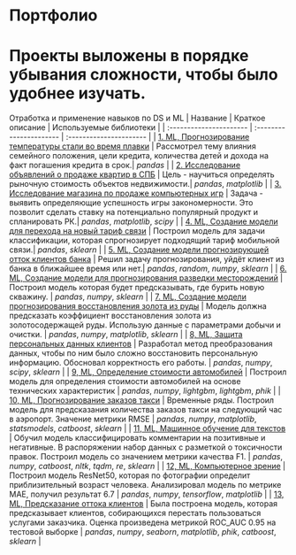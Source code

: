 # Портфолио
# Проекты выложены в порядке убывания сложности, чтобы было удобнее изучать.
Отработка и применение навыков по DS и ML
| Название | Краткое описание | Используемые библиотеки | 
| :---------------------- | :---------------------- | :---------------------- |
| [1. ML, Прогнозирование температуры стали во время плавки]([https://github.com/Skrebcov/Portfolio/blob/main/DS%201%2C%20Исследование%20надежности%20заемщиков%20банка/borrower_reliability_study.ipynb](https://github.com/GregoryGri/Ya_Practicum_projects/blob/main/1%20%D0%9F%D1%80%D0%BE%D0%B3%D0%BD%D0%BE%D0%B7%D0%B8%D1%80%D0%BE%D0%B2%D0%B0%D0%BD%D0%B8%D0%B5%20%D1%82%D0%B5%D0%BC%D0%BF%D0%B5%D1%80%D0%B0%D1%82%D1%83%D1%80%D1%8B%20%D1%81%D1%82%D0%B0%D0%BB%D0%B8%20%D0%B2%D0%BE%20%D0%B2%D1%80%D0%B5%D0%BC%D1%8F%20%D0%BF%D0%BB%D0%B0%D0%B2%D0%BA%D0%B8/steel_temperature_prediction.ipynb)) | Рассмотрел тему влияния семейного положения, цели кредита, количества детей и дохода на факт погашения кредита в срок.| *pandas* |
| [2. Исследование объявлений о продаже квартир в СПБ](https://github.com/Skrebcov/Portfolio/blob/main/DS%202%2C%20Исследование%20объявлений%20о%20продаже%20квартир%20в%20СПБ/exploratory_data_analysis.ipynb) | Цель - научиться определять рыночную стоимость объектов недвижимости.| *pandas*, *matplotlib* |
| [3. Исследование магазина по продаже компьютерных игр](https://github.com/Skrebcov/Portfolio/blob/main/DS%203%2C%20Исследование%20магазина%20по%20продаже%20компьютерных%20игр/summary_project_1.ipynb) | Задача - выявить определяющие успешность игры закономерности. Это позволит сделать ставку на потенциально популярный продукт и спланировать РК.| *pandas*, *matplotlib*, *scipy* |
| [4. ML, Создание модели для перехода на новый тариф связи](https://github.com/Skrebcov/Portfolio/blob/main/DS%204%2C%20ML%2C%20Создание%20модели%20для%20перехода%20на%20новый%20тариф%20связи/machine_learning_with_teacher1.ipynb) | Построил модель для задачи классификации, которая спрогнозирует подходящий тариф мобильной связи.| *pandas*, *sklearn* |
| [5. ML, Создание модели прогнозирующей отток клиентов банка](https://github.com/Skrebcov/Portfolio/blob/main/DS%205%2C%20ML%2C%20Создание%20модели%20прогнозирующей%20отток%20клиентов%20банка/machine_learning_with_teacher2.ipynb) | Решил задачу прогнозирования, уйдёт клиент из банка в ближайшее время или нет.| *pandas*, *random*, *numpy*, *sklearn* |
| [6. ML, Создание модели для прогнозирования разведки месторождений](https://github.com/Skrebcov/Portfolio/blob/main/DS%206%2C%20ML%2C%20Создание%20модели%20для%20прогнозирования%20разведки%20месторождений/DS_7_ML_in_business.ipynb) | Построил модель которая будет предсказывать, где бурить новую скважину. | *pandas*, *numpy*, *sklearn* |
| [7. ML, Создание модели прогнозирования восстановления золота из руды](https://github.com/Skrebcov/Portfolio/blob/main/DS%207%2C%20ML%2C%20Создание%20модели%20прогнозирования%20восстановления%20золота%20из%20руды/summary_project_2_extraction_of_gold_from_ore.ipynb) | Модель должна предсказать коэффициент восстановления золота из золотосодержащей руды. Использую данные с параметрами добычи и очистки. | *pandas*, *numpy*, *matplotlib*, *sklearn* |
| [8, ML, Защита персональных данных клиентов](https://github.com/Skrebcov/Portfolio/blob/main/DS%208%2C%20ML%2C%20Защита%20персональных%20данных%20клиентов/protection_of_personal_data_of_clients.ipynb) | Разработал метод преобразования данных, чтобы по ним было сложно восстановить персональную информацию. Обосновал корректность его работы. | *pandas*, *numpy*, *scipy*, *sklearn* |
| [9, ML, Определение стоимости автомобилей](https://github.com/Skrebcov/Portfolio/blob/main/DS%209%2C%20ML%2C%20Определение%20стоимости%20автомобилей/determination_of_the_cost_of_cars.ipynb) | Построил модель для определения стоимости автомобилей на основе технических характеристик | *pandas*, *numpy*, *lightgbm*, *lightgbm*, *phik* |
| [10, ML, Прогнозирование заказов такси](https://github.com/Skrebcov/Portfolio/blob/main/DS%2010%2C%20ML%2C%20Прогнозирование%20заказов%20такси/taxi_order_forecasting.ipynb) | Временные ряды. Построил модель для предсказания количества заказов такси на следующий час в аэропорт. Значение метрики RMSE | *pandas*, *numpy*, *matplotlib*, *statsmodels*, *catboost*, *sklearn* |
| [11, ML, Машинное обучение для текстов](https://github.com/Skrebcov/Portfolio/blob/main/DS%2011%2C%20ML%2C%20Машинное%20обучение%20для%20текстов/machine_learning_for_texts.ipynb) | Обучил модель классифицировать комментарии на позитивные и негативные. В распоряжении набор данных с разметкой о токсичности правок. Построил модель со значением метрики качества F1. | *pandas*, *numpy*, *catboost*, *nltk*, *tqdm*, *re*, *sklearn* |
| [12, ML,  Компьютерное зрение](https://github.com/Skrebcov/Portfolio_Yandex_Practicum/blob/main/DS%2012%2C%20ML%2C%20Компьютерное%20зрение/computer_vision.ipynb) | Построил модель ResNet50, которая по фотографии определит приблизительный возраст человека. Анализировал модель по метрике MAE, получил результат 6.7 | *pandas*, *numpy*, *tensorflow*, *matplotlib* |
| [13, ML,  Предсказание оттока клиентов](https://github.com/Skrebcov/Portfolio_Yandex_Practicum/blob/main/DS%2013%2C%20ML%2C%20Дипломная%20работа/churn_prediction_and_prevention.ipynb) | Была построена модель, которая предсказывает клиентов, собирающихся перестать пользоваться услугами заказчика. Оценка произведена метрикой ROC_AUC 0.95 на тестовой выборке | *pandas*, *numpy*, *seaborn*, *matplotlib*, *phik*, *catboost*, *sklearn* |
